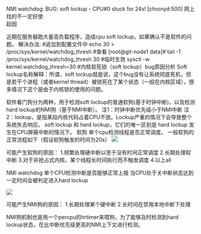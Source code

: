 NMI watchdog: BUG: soft lockup - CPU#0 stuck for 24s! [chronyd:500]
网上找的不一定好使   
起因  

近期在服务器跑大量高负载程序，造成cpu soft lockup。如果确认不是软件的问题。
解决办法:
#追加到配置文件中
echo 30 > /proc/sys/kernel/watchdog_thresh 
#查看
[root@git-node1 data]# tail -1 /proc/sys/kernel/watchdog_thresh
30
#临时生效
sysctl -w kernel.watchdog_thresh=30
#内核软死锁（soft lockup）bug原因分析
Soft lockup名称解释：所谓，soft lockup就是说，这个bug没有让系统彻底死机，但是若干个进程（或者kernel thread）被锁死在了某个状态（一般在内核区域），很多情况下这个是由于内核锁的使用的问题。




软件看门狗分为两种，用于检测soft lockup的普通软狗(基于时钟中断)，以及检测hard lockup的NMI狗（基于NMI中断）。
注1：时钟中断优先级小于NMI中断 
注2：lockup，是指某段内核代码占着CPU不放。Lockup严重的情况下会导致整个系统失去响应。 
soft lockup 和 hard lockup，它们的唯一区别是 hard lockup 发生在CPU屏蔽中断的情况下。
软狗
单个cpu检测线程是否正常调度。
一般软狗的正常流程如下（假设软狗触发的时间为20s）
<img src="https://github.com/justbaibai/linux-shell/blob/master/img/20170430170428338.png">


可能产生软狗的原因： 
1.频繁处理硬中断以至于没有时间正常调度 
2.长期处理软中断 
3.对于非抢占式内核，某个线程长时间执行而不触发调度 
4.以上all

NMI watchdog
单个CPU检测中断是否能够正常上报 
当CPU处于关中断状态达到一定时间会被判定进入hard lockup

<img src="https://github.com/justbaibai/linux-shell/blob/master/img/20170430170510093.png">



可能产生NMI狗的原因： 
1.长期处理某个硬中断 
2.长时间在禁用本地中断下处理

NMI狗机制也是用一个percpu的hrtimer来喂狗，为了能够及时检测到hard lockup状态，在比中断优先级更高的NMI上下文进行检测。
